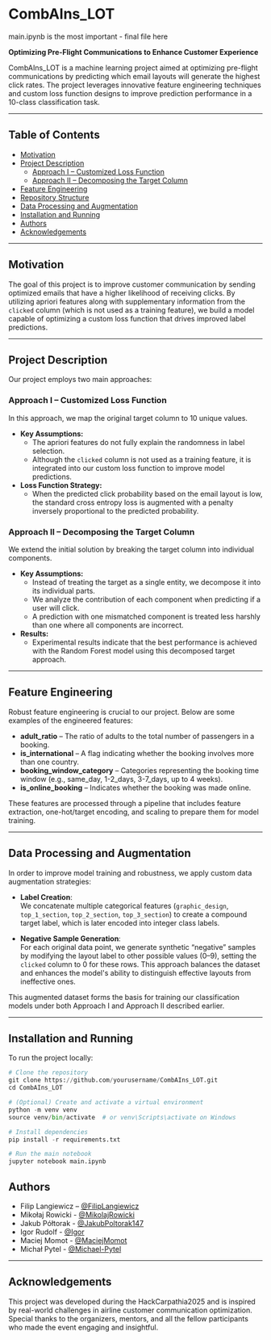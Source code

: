 # CombAIns_LOT

main.ipynb is the most important - final file here

**Optimizing Pre-Flight Communications to Enhance Customer Experience**

CombAIns_LOT is a machine learning project aimed at optimizing pre-flight communications by predicting which email layouts will generate the highest click rates. The project leverages innovative feature engineering techniques and custom loss function designs to improve prediction performance in a 10-class classification task.

---

## Table of Contents

- [Motivation](#motivation)
- [Project Description](#project-description)
  - [Approach I – Customized Loss Function](#approach-i--customized-loss-function)
  - [Approach II – Decomposing the Target Column](#approach-ii--decomposing-the-target-column)
- [Feature Engineering](#feature-engineering)
- [Repository Structure](#repository-structure)
- [Data Processing and Augmentation](#data-processing-and-augmentation)
- [Installation and Running](#installation-and-running)
- [Authors](#authors)
- [Acknowledgements](#acknowledgements)

---

## Motivation

The goal of this project is to improve customer communication by sending optimized emails that have a higher likelihood of receiving clicks. By utilizing apriori features along with supplementary information from the `clicked` column (which is not used as a training feature), we build a model capable of optimizing a custom loss function that drives improved label predictions.

---

## Project Description

Our project employs two main approaches:

### Approach I – Customized Loss Function
In this approach, we map the original target column to 10 unique values.
- **Key Assumptions:**
  - The apriori features do not fully explain the randomness in label selection.
  - Although the `clicked` column is not used as a training feature, it is integrated into our custom loss function to improve model predictions.
- **Loss Function Strategy:**
  - When the predicted click probability based on the email layout is low, the standard cross entropy loss is augmented with a penalty inversely proportional to the predicted probability.

### Approach II – Decomposing the Target Column
We extend the initial solution by breaking the target column into individual components.
- **Key Assumptions:**
  - Instead of treating the target as a single entity, we decompose it into its individual parts.
  - We analyze the contribution of each component when predicting if a user will click.
  - A prediction with one mismatched component is treated less harshly than one where all components are incorrect.
- **Results:**
  - Experimental results indicate that the best performance is achieved with the Random Forest model using this decomposed target approach.

---

## Feature Engineering

Robust feature engineering is crucial to our project. Below are some examples of the engineered features:
- **adult_ratio** – The ratio of adults to the total number of passengers in a booking.
- **is_international** – A flag indicating whether the booking involves more than one country.
- **booking_window_category** – Categories representing the booking time window (e.g., same_day, 1-2_days, 3-7_days, up to 4 weeks).
- **is_online_booking** – Indicates whether the booking was made online.

These features are processed through a pipeline that includes feature extraction, one-hot/target encoding, and scaling to prepare them for model training.

---

## Data Processing and Augmentation

In order to improve model training and robustness, we apply custom data augmentation strategies:

- **Label Creation**:  
  We concatenate multiple categorical features (`graphic_design`, `top_1_section`, `top_2_section`, `top_3_section`) to create a compound target label, which is later encoded into integer class labels.

- **Negative Sample Generation**:  
  For each original data point, we generate synthetic “negative” samples by modifying the layout label to other possible values (0–9), setting the `clicked` column to 0 for these rows. This approach balances the dataset and enhances the model's ability to distinguish effective layouts from ineffective ones.

This augmented dataset forms the basis for training our classification models under both Approach I and Approach II described earlier.

---

## Installation and Running

To run the project locally:

```python
# Clone the repository
git clone https://github.com/yourusername/CombAIns_LOT.git
cd CombAIns_LOT

# (Optional) Create and activate a virtual environment
python -m venv venv
source venv/bin/activate  # or venv\Scripts\activate on Windows

# Install dependencies
pip install -r requirements.txt

# Run the main notebook
jupyter notebook main.ipynb
```

## Authors

* Filip Langiewicz – [@FilipLangiewicz](https://github.com/FilipLangiewicz)
* Mikołaj Rowicki - [@MikolajRowicki](https://github.com/MikolajRowicki)
* Jakub Półtorak - [@JakubPoltorak147](https://github.com/JakubPoltorak147)
* Igor Rudolf - [@Igor](https://github.com/IgorRudolf)
* Maciej Momot - [@MaciejMomot](https://github.com/MaciejMomot)
* Michał Pytel - [@Michael-Pytel](https://github.com/Michael-Pytel)

---


## Acknowledgements

This project was developed during the HackCarpathia2025 and is inspired by real-world challenges in airline customer communication optimization.  
Special thanks to the organizers, mentors, and all the fellow participants who made the event engaging and insightful.
